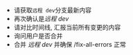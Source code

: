 - 请获取`远程 dev`分支最新内容
- 再次确认是*远程 dev*
- 请对比时间线, 汇报当前所有变更的内容
- 询问用户是否合并
- 合并 *远程 dev* 并确保 /fix-all-errors 正常